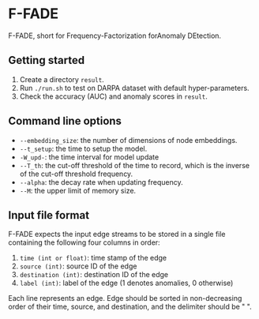 # F-FADE
F-FADE, short for Frequency-Factorization forAnomaly DEtection.

## Getting started
1. Create a directory `result`.
2. Run `./run.sh` to test on DARPA dataset with default hyper-parameters.
3. Check the accuracy (AUC) and anomaly scores in `result`.

## Command line options
  * `--embedding_size`: the number of dimensions of node embeddings.
  * `--t_setup`: the time to setup the model.
  * `-W_upd-`: the time interval for model update
  * `--T_th`: the cut-off threshold of the time to record, which is the inverse of the cut-off threshold frequency.
  * `--alpha`: the decay rate when updating frequency.
  * `--M`: the upper limit of memory size.

## Input file format
F-FADE expects the input edge streams to be stored in a single file containing the following four columns in order:
1. `time (int or float)`: time stamp of the edge
2. `source (int)`: source ID of the edge
3. `destination (int)`: destination ID of the edge
4. `label (int)`: label of the edge (1 denotes anomalies, 0 otherwise)

Each line represents an edge. Edge should be sorted in non-decreasing order of their time, source, and destination, and the delimiter should be " ".

